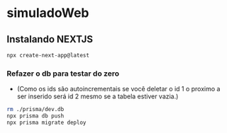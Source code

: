 # simuladoWeb

## Instalando NEXTJS

```bash
npx create-next-app@latest
```

### Refazer o db para testar do zero
- (Como os ids são autoincrementais se você deletar o id 1 o proximo a ser inserido será id 2 mesmo se a tabela estiver vazia.)

```bash
rm ./prisma/dev.db
npx prisma db push
npx prisma migrate deploy
```
